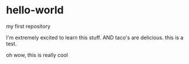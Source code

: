 # hello-world
my first repository

I'm extremely excited to learn this stuff. AND taco's are delicious. this is a test.

oh wow, this is really cool